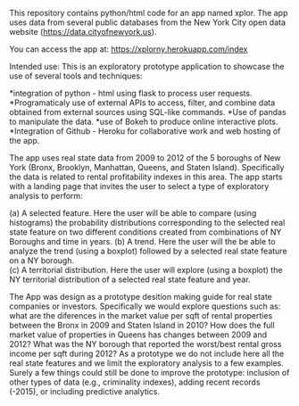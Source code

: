 This repository contains python/html code for an app named xplor. The app uses data from several public databases from the New York City open data website (https://data.cityofnewyork.us).

You can access the app at: https://xplorny.herokuapp.com/index


Intended use: This is an exploratory prototype application to showcase the use of several tools and techniques:

*integration of python - html using flask to process user requests.
*Programaticaly use of external APIs to access, filter, and combine data obtained from external sources using SQL-like commands.
*Use of pandas to manipulate the data.
*use of Bokeh to produce online interactive plots.
*Integration of Github - Heroku for collaborative work and web hosting of the app. 

  
The app uses real state data from 2009 to 2012 of the 5 boroughs of New York (Bronx, Brooklyn, Manhattan, Queens, and Staten Island). Specifically the data is related to rental profitability indexes in this area. The app starts with a landing page that invites the user to select a type of exploratory analysis to perform:

(a) A selected feature. Here the user will be able to compare (using histograms) the probability distributions corresponding to the selected real state feature on two different conditions created from combinations of NY Boroughs and time in years. 
(b) A trend. Here the user will the be able to analyze the trend (using a boxplot) followed by a selected real state feature on a NY borough.  
(c) A territorial distribution.  Here the user will explore (using a boxplot) the NY territorial distribution of a selected real state feature and year.  

The App was design as a prototype desition making guide for real state companies or investors. Specifically we would explore questions such as: what are the diferences in the market value per sqft of rental properties between the Bronx in 2009 and Staten Island in 2010? How does the full market value of properties in Queens has changes between 2009 and 2012? What was the NY borough that reported the worst/best rental gross income per sqft during 2012?
As a prototype we do not include here all the real state features and we limit the exploratory analysis to a few examples. Surely a few things could still be done to improve the prototype: inclusion of other types of data (e.g., criminality indexes), adding recent records (-2015), or including predictive analytics.

